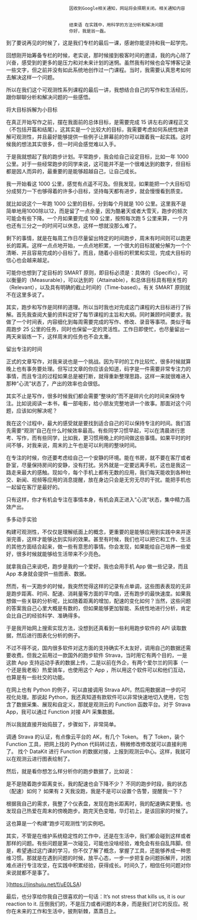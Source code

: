 
                            
                            因收到Google相关通知，网站将会择期关闭。相关通知内容
                            
                            
                            结束语 在实践中，用科学的方法分析和解决问题
                            你好，我是翁一磊。

到了要说再见的时候了，这是我们专栏的最后一课，感谢你能坚持和我一起学完。

回想刚开始筹备专栏的时候，老实说，那时候接到极客时间的邀请，我的内心除了兴奋，感受到的更多的是压力和对未来计划的迷惘。虽然我有时候也会写博客记录一些文字，但之前并没有如此系统地创作过一门课程。当时，我需要认真思考如何去解决这样一个问题。

所以在我们这个可观测性系列课程的最后一讲，我想结合自己的写作和生活经历，跟你聊聊分析和解决问题的一些感悟。

将大目标拆解为小目标

在真正开始写作之前，摆在我面前的总体目标，是需要完成 15 讲左右的课程正文（不包括开篇和结尾）。这其实是一个比较大的目标，我需要考虑如何系统性地讲解可观测性，并且最好能够提供一些例子让屏幕前的你可以跟着我一起实践。这时候我的想法其实很多，但一时间会感觉难以入手。

于是我就想起了我的跑步计划。平常跑步，我会给自己设定目标，比如一年 1000 公里。对于一些经常跑步的同学来说，这可能并不是一个很难达到的数字，但目标都是因人而异的，最重要的是能够超越自己，让自己成长。

我一开始看这 1000 公里，感觉有点遥不可及。但我发现，如果能把一个大目标切分成努力一下也够得着的许多小目标，坚持每天都有进步，就会慢慢看到质变。

就比如说这个一年跑 1000 公里的目标，分到每个月就是 100 公里。这里我不是简单地用1000除以12，而是留了一点余量，因为酷暑天或者大雪天，跑步的频次可能会有些下降。一个月如果要完成 100 公里，按照每次跑 5 公里来算，一个月也还有三分之一的时间可以休息，这样一想就没那么难了。

剩下的事情，就是在每周工作日尽量留出特定的时间跑步，周末有时间则可以跑更长的距离。这样一点点地开始，一点点地积累，一个很大的目标就被分解为一个个清晰、并且容易完成的小目标了。而且，随着小目标的积累和实现，完成大目标的信心也会越来越足。

可能你也想到了定目标的 SMART 原则，即目标必须是：具体的（Specific），可以衡量的（Measurable），可以达到的（Attainable），和总体目标具有相关性的（Relevant），以及具有明确的截止时间的（Time-based）。有关 SMART 原则就不在这里多说了。

其实，跑步和写作是同样的道理。所以当时我也对完成这门课程的大目标进行了拆解。首先我查阅大量的资料定好了每节课程的主旨和大纲。同时兼顾时间要求，我做了一个时间表，内容细化到每周需要完成的写作、修改、录音等事项。类似于每周跑步 25 公里的任务，同时也保留一定的灵活性。工作日即使忙，也尽量留出一两天来锻炼一下，这样周末的任务也不会太重。

留出专注的时间

正式的文章写作，对我来说也是一个挑战。因为平时的工作比较忙，很多时候就算晚上也有事务要处理。但写过文章的你应该会知道，码字是一件需要非常专注力的事情，而且专注的过程如果总是被打断，就得重新整理思路，这样一来就很难进入那种“心流”状态了，产出的效率也会很低。

其实不止是写作，很多时候我们都会需要“整块的”而不是碎片化的时间来保持专注。比如说阅读一本书，看一部电影，给小朋友完整地讲一个故事。那面对这个问题，应该如何解决呢？

我在这个过程中，最大的感受就是要找到适合自己的可以保持专注的时间。我们首先需要“观测”自己在什么时候效率最高。有些同学习惯早起，可以在清晨进行思考、写作，而有些同学，比如我，更习惯用晚上的时间做这些事情。如果平时的时间不够，对我来说，周末的上午也是可以利用的整块时间。

在专注的时候，你还要考虑给自己一个安静的环境。能在书房，就不要在客厅或者卧室，尽量保持房间的安静，没有打扰。另外就是一定要远离手机，这也是我这一路走来最大的感触。现如今，每个手机上都有无数的应用，我们每天能收到各种社交、新闻、视频等应用的消息提醒，放在身边只会是无穷无尽的干扰。能把手机也一起留在客厅是最好的。

只有这样，你才有机会专注在事情本身，有机会真正进入“心流”状态，集中精力高效产出。

多多动手实验

构建可观测性，不仅仅是理解纸面上的概念，更重要的是能够应用到实践中来并逐渐完善，这样才能够达到实际的效果。甚至有时候，我们也可以把它和工作、生活的其他方面结合起来，做一些有意思的事情。你会发现，如果能给自己培养一些爱好，很多时候就能够给生活带来不少亮色。

就拿我自己来说吧，跑步是我的一个爱好。我也会用手机 App 做一些记录，而且 App 本身就会提供一些图表、数据。

然而，有一天跑步的时候，我突然觉得这样的记录有点单调，这些图表表现的无非是跑步距离、时间、配速、消耗量等方面的平均值，还有跑步的最快速度。如果我想做一些关联的分析呢，比如随着距离的增加，配速的变化如何？当然，这些问题的答案我自己心里大概是有数的，但如果能够更加智能、系统性地进行分析，肯定会比自己的经验科学、准确得多。

于是我开始网上搜索实现方法，没想到还真看到一些利用跑步软件的 API 读取数据，然后进行图表化分析的例子。

不过不得不说，国内很多软件对这方面的支持确实不太友好，调用自己的数据还需要收费。但我之前用过一款国外的跑步软件 Strava，当时用它有两个目的，一是这款 App 支持运动手表的数据上传，二是以前在外企，有两个爱尔兰的同事（一个还是我老板）热爱骑车，也使用这个 App ，所以用这个软件可以和他们互动，也算是有一些社交的功能。

在网上也有 Python 的例子，可以直接调用 Strava API，然后用数据进一步的可视化处理。那说起 Python，我还真知道有款软件可以非常快速地切入使用，它包含了数据采集、展现和自定义，那就是观测云的 Function 函数平台。对于 Strava App，我可以通过 Function 对接 API 采集数据。

所以我就直接开始捣鼓了，步骤如下，非常简单。


调通 Strava 的认证，有点像云平台的 AK，有几个 Token。
有了 Token，装个 Function 工具，把网上找的 Python 代码转过去，稍微修改修改就可以直接利用了。
找个 DataKit 进行 Function 的数据对接，上报到观测云中心。这样，我就可以在观测云进行图表绘制了。


然后，就是看你想怎么样分析你的跑步数据了，比如说：


是不是随着跑步距离变长，我的配速也会下降不少？
不同的跑步时段，我的状态（配速）如何？
如果有 2 天我没跑，我是不是可以设置个告警，提醒我一下？


根据我自己的需求，我整了个仪表盘，发现在跑长距离时，我的配速确实更慢。也发现自己热爱在周末的傍晚跑步。跑完天色变暗，华灯初上，是该回家的时候了。



这也算是一个构建“跑步可观测性”的实例吧。

其实，不管是在维护系统稳定性的工作中，还是在生活中，我们都会碰到这样或者那样的问题。有些问题是第一次碰见，可能也没啥经验，难免会有些自乱阵脚。但是，希望通过这门课的学习，你不仅了解了概念，掌握了工具，还能够养成一种思维习惯。那就是在遇到问题的时候，放平心态，一步一步把复杂问题拆解开，对困难点进行专注攻坚，在实践中积累经验，获得成长。时间久了，相信任何问题对你来说就都不是事了。

](https://jinshuju.net/f/uE0LSA)

最后，也分享给你我自己很喜欢的一句话：It’s not stress that kills us, it is our reaction to it. 压倒我们的，不是压力或者问题的本身，而是我们对它的反应。祝你在未来的工作和生活中，披荆斩棘，蒸蒸日上。

                        
                        
                            